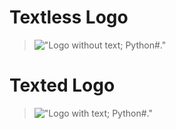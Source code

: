 # Textless Logo
>!["Logo without text; Python#."](https://raw.githubusercontent.com/Sombrero64/Python-/master/docs/logo/PythonSharpLogo.png)

# Texted Logo
>!["Logo with text; Python#."](https://raw.githubusercontent.com/Sombrero64/Python-/master/docs/logo/PythonSharpTexted.png)

